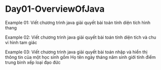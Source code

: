 # Day01-OverviewOfJava


Example 01: Viết chương trình java giải quyết bài toán tính diện tích hình
thang

Example 02: Viết chương trình java giải quyết bài toán tính diện tích và chu vi hình
tam giác

Example 03: Viết chương trình java giải quyết bài toán nhập và hiển
thị thông tin của một học sinh gồm Họ tên ngày tháng
năm sinh giới tính điểm trung bình xếp loại đạo đức
